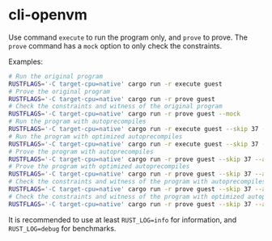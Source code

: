 # cli-openvm

Use command `execute` to run the program only, and `prove` to prove.
The `prove` command has a `mock` option to only check the constraints.

Examples:

```sh
# Run the original program
RUSTFLAGS='-C target-cpu=native' cargo run -r execute guest
# Prove the original program
RUSTFLAGS='-C target-cpu=native' cargo run -r prove guest
# Check the constraints and witness of the original program
RUSTFLAGS='-C target-cpu=native' cargo run -r prove guest --mock
# Run the program with autoprecompiles
RUSTFLAGS='-C target-cpu=native' cargo run -r execute guest --skip 37 --autoprecompiles 1
# Run the program with optimized autoprecompiles
RUSTFLAGS='-C target-cpu=native' cargo run -r execute guest --skip 37 --autoprecompiles 1 --optimize
# Prove the program with autoprecompiles
RUSTFLAGS='-C target-cpu=native' cargo run -r prove guest --skip 37 --autoprecompiles 1
# Prove the program with optimized autoprecompiles
RUSTFLAGS='-C target-cpu=native' cargo run -r prove guest --skip 37 --autoprecompiles 1 --optimize
# Check the constraints and witness of the program with autoprecompiles
RUSTFLAGS='-C target-cpu=native' cargo run -r prove guest --skip 37 --autoprecompiles 1 --mock
# Check the constraints and witness of the program with optimized autoprecompiles
RUSTFLAGS='-C target-cpu=native' cargo run -r prove guest --skip 37 --autoprecompiles 1 --mock --optimize
```

It is recommended to use at least `RUST_LOG=info` for information, and `RUST_LOG=debug` for benchmarks.

